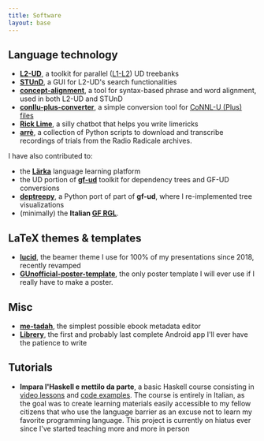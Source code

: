 ```yaml
---
title: Software
layout: base
---
```


## Language technology
- [__L2-UD__](https://github.com/harisont/L2-UD), a toolkit for parallel ([L1-L2](https://aclanthology.org/W17-6306.pdf)) UD treebanks
- [__STUnD__](https://github.com/harisont/STUnD), a GUI for L2-UD's search functionalities
- [__concept-alignment__](https://github.com/harisont/concept-alignment), a tool for syntax-based phrase and word alignment, used in both L2-UD and STUnD
- [__conllu-plus-converter__](https://github.com/harisont/conllu-plus-converter), a simple conversion tool for [CoNNL-U (Plus) files](https://universaldependencies.org/format.html)
- [__Rick Lime__](https://github.com/harisont/rick-lime), a silly chatbot that helps you write limericks
- [__arrè__](https://github.com/harisont/arre), a collection of Python scripts to download and transcribe recordings of trials from the Radio Radicale archives.

I have also contributed to:

- the [__Lärka__](https://spraakbanken.gu.se/larkalabb/) language learning platform
- the UD portion of [__gf-ud__](https://github.com/GrammaticalFramework/gf-ud) toolkit for dependency trees and GF-UD conversions
- [__deptreepy__](https://github.com/aarneranta/deptreepy/), a Python port of part of __gf-ud__, where I re-implemented tree visualizations
- (minimally) the __Italian [GF RGL](https://github.com/GrammaticalFramework/gf-rgl)__.

## LaTeX themes & templates
- [__lucid__](https://github.com/harisont/lucid), the beamer theme I use for 100% of my presentations since 2018, recently revamped
- [__GUnofficial-poster-template__](https://github.com/harisont/GUnofficial-poster-template), the only poster template I will ever use if I really have to make a poster.

## Misc
- [__me-tadah__](https://github.com/harisont/me-tadah), the simplest possible ebook metadata editor
- [__Librery__](https://github.com/harisont/Librery), the first and probably last complete Android app I'll ever have the patience to write

## Tutorials
- __Impara l'Haskell e mettilo da parte__, a basic Haskell course consisting in [video lessons](https://www.youtube.com/channel/UC6fKcYGimkXYd-N5ryesKqw) and [code examples](https://github.com/harisont/imparalhaskell). The course is entirely in Italian, as the goal was to create learning materials easily accessible to my fellow citizens that who use the language barrier as an excuse not to learn my favorite programming language. This project is currently on hiatus ever since I've started teaching more and more in person